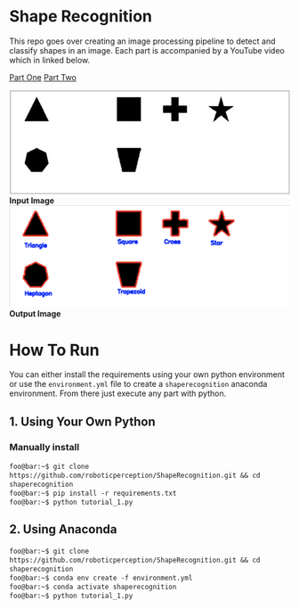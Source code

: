 # Shape Recognition

This repo goes over creating an image processing pipeline to detect and classify shapes in an image. Each part is accompanied by a YouTube video which in linked below.

[Part One](https://youtu.be/ES2KBnE-Be8)
[Part Two]()

![alt text](shapes.jpg "Input Image")
**Input Image**
![alt text](images/output.png "Output Image")
**Output Image**

# How To Run

You can either install the requirements using your own python environment or use the `environment.yml` file to create a `shaperecognition` anaconda environment. From there just execute any part with python.

## 1. Using Your Own Python

### Manually install

```console
foo@bar:~$ git clone https://github.com/roboticperception/ShapeRecognition.git && cd shaperecognition
foo@bar:~$ pip install -r requirements.txt
foo@bar:~$ python tutorial_1.py
```

## 2. Using Anaconda

```console
foo@bar:~$ git clone https://github.com/roboticperception/ShapeRecognition.git && cd shaperecognition
foo@bar:~$ conda env create -f environment.yml
foo@bar:~$ conda activate shaperecognition
foo@bar:~$ python tutorial_1.py
```
